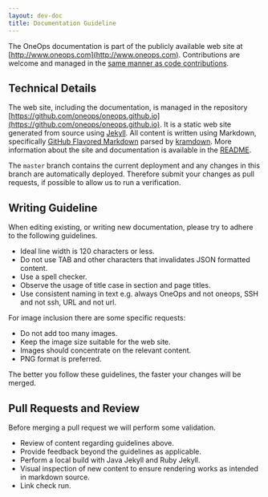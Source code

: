 ```yaml
---
layout: dev-doc
title: Documentation Guideline
---
```


The OneOps documentation is part of the publicly available web site at [http://www.oneops.com](http://www.oneops.com). 
Contributions are welcome and managed in the [same manner as code contributions](./index.html).

## Technical Details

The web site, including the documentation, is managed in the repository
[https://github.com/oneops/oneops.github.io](https://github.com/oneops/oneops.github.io). It is a static web site
generated from source using [Jekyll](https://jekyllrb.com/). All content is written using Markdown, specifically
[GitHub Flavored Markdown](https://help.github.com/categories/writing-on-github/) parsed by
[kramdown](https://kramdown.gettalong.org/index.html). More information about the site and documentation is available
in the [README](https://github.com/oneops/oneops.github.io/blob/master/README.md).

The `master` branch contains the current deployment and any changes in this branch are automatically deployed. Therefore
submit your changes as pull requests, if possible to allow us to run a verification.

## Writing Guideline

When editing existing, or writing new documentation, please try to adhere to the following guidelines.

- Ideal line width is 120 characters or less.
- Do not use TAB and other characters that invalidates JSON formatted content.
- Use a spell checker.
- Observe the usage of title case in section and page titles.
- Use consistent naming in text e.g. always OneOps and not oneops, SSH and not ssh, URL and not url.

For image inclusion there are some specific requests:

- Do not add too many images.
- Keep the image size suitable for the web site.
- Images should concentrate on the relevant content.
- PNG format is preferred.

The better you follow these guidelines, the faster your changes will be merged.

## Pull Requests and Review

Before merging a pull request we will perform some validation.

- Review of content regarding guidelines above.
- Provide feedback beyond the guidelines as applicable.
- Perform a local build with Java Jekyll and Ruby Jekyll.
- Visual inspection of new content to ensure rendering works as intended in markdown source.
- Link check run.
